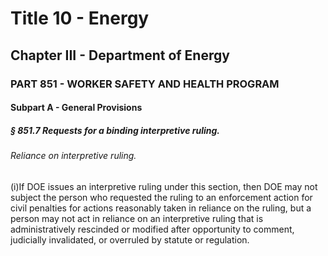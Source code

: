 
# Title 10 - Energy
## Chapter III - Department of Energy
### PART 851 - WORKER SAFETY AND HEALTH PROGRAM
#### Subpart A - General Provisions
##### § 851.7 Requests for a binding interpretive ruling.
###### Reliance on interpretive ruling.

(i)If DOE issues an interpretive ruling under this section, then DOE may not subject the person who requested the ruling to an enforcement action for civil penalties for actions reasonably taken in reliance on the ruling, but a person may not act in reliance on an interpretive ruling that is administratively rescinded or modified after opportunity to comment, judicially invalidated, or overruled by statute or regulation.
